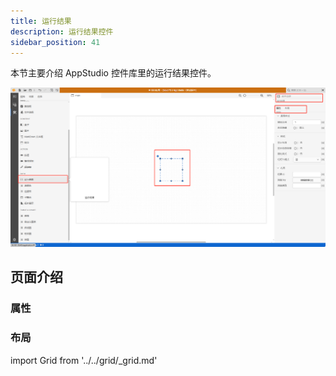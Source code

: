 ```yaml
---
title: 运行结果
description: 运行结果控件
sidebar_position: 41
---
```


本节主要介绍 AppStudio 控件库里的运行结果控件。

![运行结果控件](image.png "运行结果控件")

## 页面介绍

### 属性

### 布局

import Grid from '../../grid/_grid.md'

<Grid />